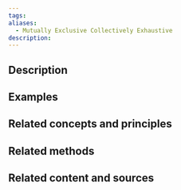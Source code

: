 ```yaml
---
tags: 
aliases:
  - Mutually Exclusive Collectively Exhaustive
description:
---
```


## Description


## Examples 


## Related concepts and principles


## Related methods


## Related content and sources
